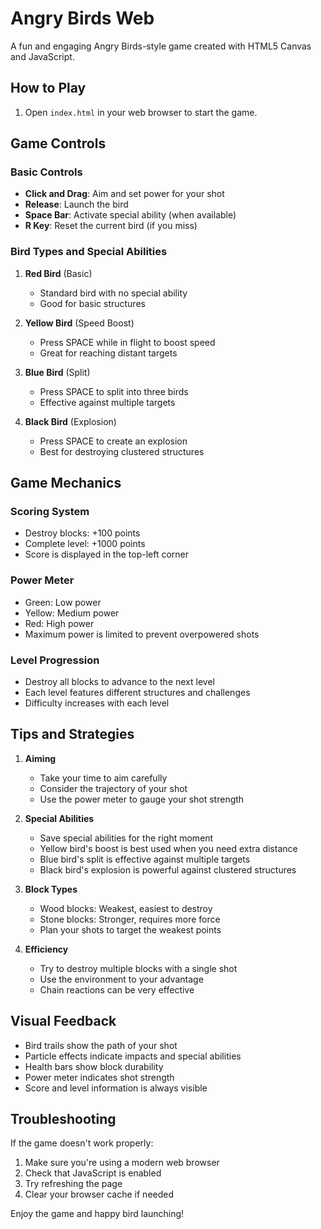 # Angry Birds Web

A fun and engaging Angry Birds-style game created with HTML5 Canvas and JavaScript.

## How to Play

1. Open `index.html` in your web browser to start the game.

## Game Controls

### Basic Controls
- **Click and Drag**: Aim and set power for your shot
- **Release**: Launch the bird
- **Space Bar**: Activate special ability (when available)
- **R Key**: Reset the current bird (if you miss)

### Bird Types and Special Abilities

1. **Red Bird** (Basic)
   - Standard bird with no special ability
   - Good for basic structures

2. **Yellow Bird** (Speed Boost)
   - Press SPACE while in flight to boost speed
   - Great for reaching distant targets

3. **Blue Bird** (Split)
   - Press SPACE to split into three birds
   - Effective against multiple targets

4. **Black Bird** (Explosion)
   - Press SPACE to create an explosion
   - Best for destroying clustered structures

## Game Mechanics

### Scoring System
- Destroy blocks: +100 points
- Complete level: +1000 points
- Score is displayed in the top-left corner

### Power Meter
- Green: Low power
- Yellow: Medium power
- Red: High power
- Maximum power is limited to prevent overpowered shots

### Level Progression
- Destroy all blocks to advance to the next level
- Each level features different structures and challenges
- Difficulty increases with each level

## Tips and Strategies

1. **Aiming**
   - Take your time to aim carefully
   - Consider the trajectory of your shot
   - Use the power meter to gauge your shot strength

2. **Special Abilities**
   - Save special abilities for the right moment
   - Yellow bird's boost is best used when you need extra distance
   - Blue bird's split is effective against multiple targets
   - Black bird's explosion is powerful against clustered structures

3. **Block Types**
   - Wood blocks: Weakest, easiest to destroy
   - Stone blocks: Stronger, requires more force
   - Plan your shots to target the weakest points

4. **Efficiency**
   - Try to destroy multiple blocks with a single shot
   - Use the environment to your advantage
   - Chain reactions can be very effective

## Visual Feedback

- Bird trails show the path of your shot
- Particle effects indicate impacts and special abilities
- Health bars show block durability
- Power meter indicates shot strength
- Score and level information is always visible

## Troubleshooting

If the game doesn't work properly:
1. Make sure you're using a modern web browser
2. Check that JavaScript is enabled
3. Try refreshing the page
4. Clear your browser cache if needed

Enjoy the game and happy bird launching! 